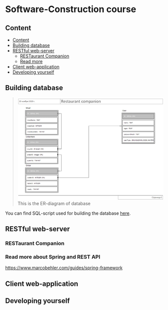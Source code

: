 # Software-Construction course

## Content
- [Content](#content)
- [Building database](#building-database)
- [RESTful web-server](#restful-web-server)
    - [RESTaurant Companion](#restaurant-companion)
    - [Read more](#read-more-about-spring-and-rest-api)
- [Client web-application](#client-web-application)
- [Developing yourself](#developing-yourself)
## Building database

><img src="Restaurant.png" alt="scheme">
>This is the ER-diagram of database

You can find SQL-script used for building the database [here](src/main/resources/schema.sql).

## RESTful web-server

### RESTaurant Companion


### Read more about Spring and REST API
https://www.marcobehler.com/guides/spring-framework

## Client web-application

## Developing yourself
